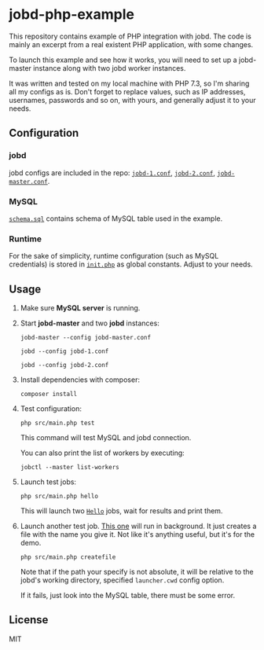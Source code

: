 # jobd-php-example

This repository contains example of PHP integration with jobd. The code is
mainly an excerpt from a real existent PHP application, with some changes.

To launch this example and see how it works, you will need to set up a jobd-master
instance along with two jobd worker instances.

It was written and tested on my local machine with PHP 7.3, so I'm sharing all
my configs as is. Don't forget to replace values, such as IP addresses,
usernames, passwords and so on, with yours, and generally adjust it to your needs.

## Configuration

### jobd

jobd configs are included in the repo: [`jobd-1.conf`](jobd-1.conf),
[`jobd-2.conf`](jobd-2.conf), [`jobd-master.conf`](jobd-master.conf).

### MySQL

[`schema.sql`](schema.sql) contains schema of MySQL table used in the example.

### Runtime

For the sake of simplicity, runtime configuration (such as MySQL credentials)
is stored in [`init.php`](src/init.php) as global constants. Adjust to your needs.

## Usage

1.  Make sure **MySQL server** is running.

2.  Start **jobd-master** and two **jobd** instances:

    ```
    jobd-master --config jobd-master.conf
    ```
    ```
    jobd --config jobd-1.conf
    ```
    ```
    jobd --config jobd-2.conf
    ```
   
3.  Install dependencies with composer:
    ```
    composer install
    ```
    
4.  Test configuration:
    ```
    php src/main.php test
    ```
    
    This command will test MySQL and jobd connection.

    You can also print the list of workers by executing:
    ```
    jobctl --master list-workers
    ```

5.  Launch test jobs:
    ```
    php src/main.php hello
    ```
    
    This will launch two [`Hello`](src/jobs/Hello.php) jobs, wait for results
    and print them.
    
6.  Launch another test job. [This one](src/jobs/CreateFile.php) will run in
    background. It just creates a file with the name you give it. Not like
    it's anything useful, but it's for the demo.
    ```
    php src/main.php createfile
    ```
    
    Note that if the path your specify is not absolute, it will be relative to 
    the jobd's working directory, specified `launcher.cwd` config option. 
    
    If it fails, just look into the MySQL table, there must be some error.
    

## License

MIT